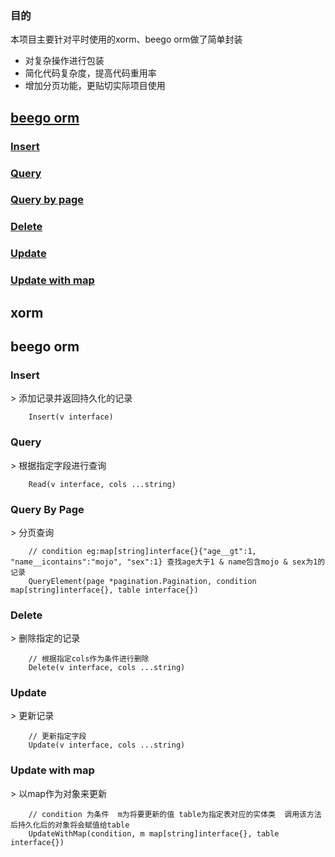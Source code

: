 ### 目的
本项目主要针对平时使用的xorm、beego orm做了简单封装
- 对复杂操作进行包装
- 简化代码复杂度，提高代码重用率
- 增加分页功能，更贴切实际项目使用

## [beego orm](#0)

### [Insert](#1)
### [Query](#2)
### [Query by page](#3)
### [Delete](#4)
### [Update](#5)
### [Update with map](#6)

## xorm

<h2 id="0"> beego orm </h2>
<h3 id="1">Insert</h3>
> 添加记录并返回持久化的记录

```
    Insert(v interface)
```

<h3 id="2">Query</h3>
> 根据指定字段进行查询

```
    Read(v interface, cols ...string)
```

<h3 id="3">Query By Page</h3>
> 分页查询

```
    // condition eg:map[string]interface{}{"age__gt":1, "name__icontains":"mojo", "sex":1} 查找age大于1 & name包含mojo & sex为1的记录
    QueryElement(page *pagination.Pagination, condition map[string]interface{}, table interface{})
```

<h3 id="4">Delete</h3>
> 删除指定的记录

```
    // 根据指定cols作为条件进行删除
    Delete(v interface, cols ...string)
```

<h3 id="5">Update</h3>
> 更新记录

```
    // 更新指定字段
    Update(v interface, cols ...string)
```

<h3 id="6">Update with map</h3>
> 以map作为对象来更新

```
    // condition 为条件  m为将要更新的值 table为指定表对应的实体类  调用该方法后持久化后的对象将会赋值给table
    UpdateWithMap(condition, m map[string]interface{}, table interface{})
```
